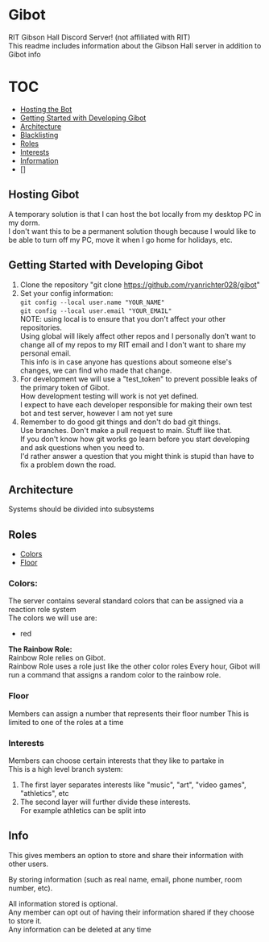 # Gibot
RIT Gibson Hall Discord Server! (not affiliated with RIT)  
This readme includes information about the Gibson Hall server in addition to Gibot info

# TOC
- [Hosting the Bot](#hosting-gibot)
- [Getting Started with Developing Gibot](#getting-started-with-developing-gibot)
- [Architecture](#architecture)
- [Blacklisting](#blacklisting)
- [Roles](#roles)
- [Interests](#interests)
- [Information](#info)
- []

## Hosting Gibot
A temporary solution is that I can host the bot locally from my desktop PC in my dorm.  
I don't want this to be a permanent solution though because I would like to be able to turn off my PC, move it when I go home for holidays, etc. 

## Getting Started with Developing Gibot
1. Clone the repository "git clone https://github.com/ryanrichter028/gibot"  
2. Set your config information:  
`git config --local user.name "YOUR_NAME"`   
`git config --local user.email "YOUR_EMAIL"`  
NOTE: using local is to ensure that you don't affect your other repositories.  
Using global will likely affect other repos and I personally don't want to change all of my repos to my RIT email and I don't want to share my personal email.  
This info is in case anyone has questions about someone else's changes, we can find who made that change. 
3. For development we will use a "test_token" to prevent possible leaks of the primary token of Gibot.   
How development testing will work is not yet defined.  
I expect to have each developer responsible for making their own test bot and test server, however I am not yet sure
4. Remember to do good git things and don't do bad git things.  
Use branches. Don't make a pull request to main. Stuff like that.  
If you don't know how git works go learn before you start developing and ask questions when you need to.  
I'd rather answer a question that you might think is stupid than have to fix a problem down the road.  

## Architecture  
Systems should be divided into subsystems

## Roles
- [Colors](#colors)
- [Floor](#floor)


### Colors:
The server contains several standard colors that can be assigned via a reaction role system  
The colors we will use are:
- red

**The Rainbow Role:**  
Rainbow Role relies on Gibot.  
Rainbow Role uses a role just like the other color roles
Every hour, Gibot will run a command that assigns a random color to the rainbow role. 

### Floor
Members can assign a number that represents their floor number
This is limited to one of the roles at a time

### Interests
Members can choose certain interests that they like to partake in  
This is a high level branch system:
1. The first layer separates interests like "music", "art", "video games", "athletics", etc
2. The second layer will further divide these interests.  
For example athletics can be split into 

## Info
This gives members an option to store and share their information with other users.  
 
By storing information (such as real name, email, phone number, room number, etc).  

All information stored is optional.  
Any member can opt out of having their information shared if they choose to store it.  
Any information can be deleted at any time
